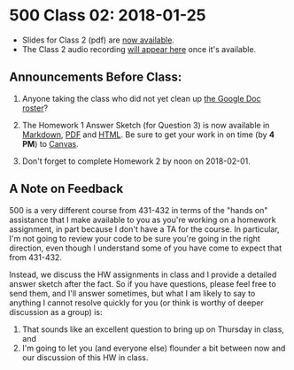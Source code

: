 # 500 Class 02: 2018-01-25

- Slides for Class 2 (pdf) are [now available](https://github.com/THOMASELOVE/500-2018/blob/master/slides/class02/500-2018-slides_class02.pdf). 
- The Class 2 audio recording [will appear here](https://github.com/THOMASELOVE/500-2018/blob/master/slides/class02) once it's available.

## Announcements Before Class:

1. Anyone taking the class who did not yet clean up [the Google Doc roster](https://docs.google.com/spreadsheets/d/1Dgaz8HkJEJYK_y5780pfym0WNSviyySFjfD94hh82aw/edit?usp=sharing)?

2. The Homework 1 Answer Sketch (for Question 3) is now available in [Markdown](https://raw.githubusercontent.com/THOMASELOVE/500-2018/master/assignments/homework1/homework1_sketch.Rmd), [PDF](https://github.com/THOMASELOVE/500-2018/blob/master/assignments/homework1/homework1_sketch.pdf) and [HTML](https://htmlpreview.github.io/?https://github.com/THOMASELOVE/500-2018/blob/master/assignments/homework1/homework1_sketch.html). Be sure to get your work in on time (by **4 PM**) to [Canvas](https://canvas.case.edu/).

3. Don't forget to complete Homework 2 by noon on 2018-02-01.

## A Note on Feedback

500 is a very different course from 431-432 in terms of the "hands on" assistance that I make available to you as you're working on a homework assignment, in part because I don't have a TA for the course. In particular, I'm not going to review your code to be sure you're going in the right direction, even though I understand some of you have come to expect that from 431-432.

Instead, we discuss the HW assignments in class and I provide a detailed answer sketch after the fact. So if you have questions, please feel free to send them, and I'll answer sometimes, but what I am likely to say to anything I cannot resolve quickly for you (or think is worthy of deeper discussion as a group) is: 

1. That sounds like an excellent question to bring up on Thursday in class, and 
2. I'm going to let you (and everyone else) flounder a bit between now and our discussion of this HW in class.

